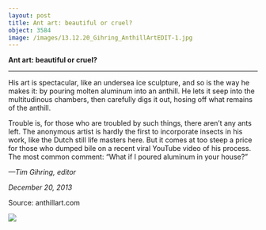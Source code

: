 ```yaml
---
layout: post
title: Ant art: beautiful or cruel?
object: 3584
image: /images/13.12.20_Gihring_AnthillArtEDIT-1.jpg
---
```

**Ant art: beautiful or cruel?**

****

His art is spectacular, like an undersea ice sculpture, and so is the way he makes it: by pouring molten aluminum into an anthill. He lets it seep into the multitudinous chambers, then carefully digs it out, hosing off what remains of the anthill. 

Trouble is, for those who are troubled by such things, there aren’t any ants left. The anonymous artist is hardly the first to incorporate insects in his work, like the Dutch still life masters here. But it comes at too steep a price for those who dumped bile on a recent viral YouTube video of his process. The most common comment: “What if I poured aluminum in your house?”

*—Tim Gihring, editor*

*December 20, 2013*

Source: anthillart.com

![]({{siteurl.base}}/images/13.12.20_Gihring_AnthillArtEDIT-1.jpg)

